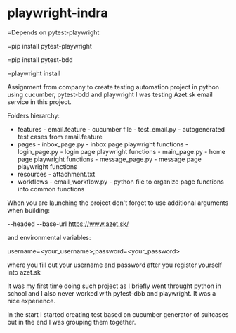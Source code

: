 # playwright-indra
=Depends on pytest-playwright

=pip install pytest-playwright

=pip install pytest-bdd

=playwright install

Assignment from company to create testing automation project in python using cucumber, pytest-bdd and playwright
I was testing Azet.sk email service in this project.

Folders hierarchy:
- features  -  email.feature - cucumber file
            -  test_email.py - autogenerated test cases from email.feature
- pages     -  inbox_page.py - inbox page playwright functions
            -  login_page.py - login page playwright functions
            -  main_page.py - home page playwright functions
          -  message_page.py - message page playwright functions
- resources - attachment.txt
- workflows - email_workflow.py - python file to organize page functions into common functions

When you are launching the project don't forget to use additional arguments when building:

--headed --base-url https://www.azet.sk/

and environmental variables:

username=<your_username>;password=<your_password>

where you fill out your username and password after you register yourself into azet.sk

It was my first time doing such project as I briefly went throught python in school and I also never worked with pytest-dbb and playwright. It was a nice experience.

In the start I started creating test based on cucumber generator of suitcases but in the end I was grouping them together.
